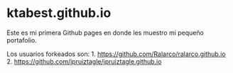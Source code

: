 # ktabest.github.io
Este es mi primera Github pages en donde les muestro mi pequeño portafolio.

Los usuarios forkeados son: 1. https://github.com/Ralarco/ralarco.github.io
                            2. https://github.com/jpruiztagle/jpruiztagle.github.io
